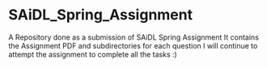 # SAiDL_Spring_Assignment
A Repository done as a submission of SAiDL Spring Assignment
It contains the Assignment PDF and subdirectories for each question
I will continue to attempt the assignment to complete all the tasks :)
